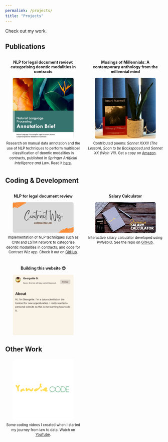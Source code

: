 ```yaml
---
permalink: /projects/
title: "Projects"
---
```


Check out my work.

## Publications

<div style="display: grid; grid-template-columns: repeat(2, 1fr); gap: 20px; margin-top: 20px;">

<div style="text-align: center;">
  <h3 style="font-size: 0.9em; margin-top: 10px;">NLP for legal document review: categorising deontic modalities in contracts</h3>
  <img src="/assets/images/projects/nlp-annotation-brief-front-page.jpeg" alt="Annotation brief image" style="width: 80%; height: auto; border-radius: 5px;">
  <p style="font-size: 0.8em; margin: 5px 0; line-height: 1.4;">Research on manual data annotation and the use of NLP techniques to perform multilabel classification of deontic modalities in contracts, published in <i>Springer Artificial Intelligence and Law</i>. Read it <a href="https://link.springer.com/article/10.1007/s10506-023-09379-2#article-info">here</a>.</p>
</div>

<div style="text-align: center;">
  <h3 style="font-size: 0.9em; margin-top: 10px;">Musings of Millennials: A contemporary anthology from the millennial mind</h3>
  <img src="/assets/images/projects/musings-of-millennials.jpg" alt="Published book image" style="width: 80%; height: auto; border-radius: 5px;">
  <p style="font-size: 0.8em; margin: 5px 0; line-height: 1.4;">Contributed poems: <i>Sonnet XXXII (The Lesson)</i>, <i>Soon to be Backspaced</i>,and <i>Sonnet XX (Wain VII)</i>. Get a copy on <a href="https://www.amazon.co.uk/Musings-Millennials-contemporary-anthology-millennial/dp/1706754337#customerReviews">Amazon</a>.</p>
</div>

</div>

## Coding & Development

<div style="display: grid; grid-template-columns: repeat(2, 1fr); gap: 20px; margin-top: 20px;">

<div style="text-align: center;">
  <h3 style="font-size: 0.9em; margin-top: 10px;">NLP for legal document review</h3>
  <img src="/assets/images/projects/contract-wiz-banner.png" alt="Application banner for NLP project" style="width: 80%; height: auto; border-radius: 5px;">
  <p style="font-size: 0.8em; margin: 5px 0; line-height: 1.4;">Implementation of NLP techniques such as CNN and LSTM network to categorise deontic modalities in contracts; and code for Contract Wiz app. Check it out on <a href="https://github.com/MlleGeorgette/nlp-for-contract-review?tab=readme-ov-file">GitHub</a>.</p>
</div>

<div style="text-align: center;">
  <h3 style="font-size: 0.9em; margin-top: 10px;">Salary Calculator</h3>
  <img src="/assets/images/projects/salary-calculator.jpg" alt="Jamaica salary calculator banner" style="width: 80%; height: auto; border-radius: 5px;">
  <p style="font-size: 0.8em; margin: 5px 0; line-height: 1.4;">Interactive salary calculator developed using PyWebIO. See the repo on <a href="https://github.com/MlleGeorgette/jamaica-salary-calculator">GitHub</a>.</p>
</div>

<div style="text-align: center;">
  <h3 style="font-size: 0.9em; margin-top: 10px;">Building this website 😊</h3>
  <img src="/assets/images/projects/website-screenshot.jpeg" alt="Screenshot of website header" style="width: 80%; height: auto; border-radius: 5px;">
</div>

</div>

## Other Work

<div style="display: grid; grid-template-columns: repeat(2, 1fr); gap: 20px; margin-top: 20px;">

<div style="text-align: center;">
  <!-- <h3 style="font-size: 0.9em; margin-top: 10px;">Yawdie Code</h3> -->
  <img src="/assets/images/projects/yawdie-code-logo-white.png" alt="YouTube Channel logo" style="width: 80%; height: auto; border-radius: 5px;">
  <p style="font-size: 0.8em; margin: 5px 0; line-height: 1.4;">Some coding videos I created when I started my journey from law to data. Watch on <a href="https://www.youtube.com/@yawdiecode">YouTube</a>.</p>
</div>

</div>

